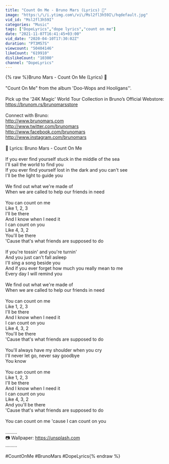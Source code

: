 ```yaml
---
title: "Count On Me - Bruno Mars (Lyrics) 🎵"
image: "https:\/\/i.ytimg.com\/vi\/Msl2fl3h59I\/hqdefault.jpg"
vid_id: "Msl2fl3h59I"
categories: "Music"
tags: ["DopeLyrics","dope lyrics","count on me"]
date: "2021-11-07T16:41:45+03:00"
vid_date: "2020-04-10T17:30:02Z"
duration: "PT3M57S"
viewcount: "50404146"
likeCount: "619910"
dislikeCount: "10300"
channel: "DopeLyrics"
---
```

{% raw %}Bruno Mars - Count On Me (Lyrics) 🎵<br /><br />&quot;Count On Me&quot; from the album 'Doo-Wops and Hooligans''.<br /><br />Pick up the '24K Magic' World Tour Collection in Bruno’s Official Webstore: <a rel="nofollow" target="blank" href="https://brunom.rs/brunomarsstore">https://brunom.rs/brunomarsstore</a><br /><br />Connect with Bruno:<br /><a rel="nofollow" target="blank" href="http://www.brunomars.com">http://www.brunomars.com</a><br /><a rel="nofollow" target="blank" href="http://www.twitter.com/brunomars">http://www.twitter.com/brunomars</a><br /><a rel="nofollow" target="blank" href="http://www.facebook.com/brunomars">http://www.facebook.com/brunomars</a><br /><a rel="nofollow" target="blank" href="http://www.instagram.com/brunomars">http://www.instagram.com/brunomars</a><br /><br />🎤 Lyrics: Bruno Mars - Count On Me<br /><br />If you ever find yourself stuck in the middle of the sea<br />I'll sail the world to find you<br />If you ever find yourself lost in the dark and you can't see<br />I'll be the light to guide you<br /><br />We find out what we're made of<br />When we are called to help our friends in need<br /><br />You can count on me<br />Like 1, 2, 3<br />I'll be there<br />And I know when I need it<br />I can count on you<br />Like 4, 3, 2<br />You'll be there<br />'Cause that's what friends are supposed to do<br /><br />If you're tossin' and you're turnin'<br />And you just can't fall asleep<br />I'll sing a song beside you<br />And if you ever forget how much you really mean to me<br />Every day I will remind you<br /><br />We find out what we're made of<br />When we are called to help our friends in need<br /><br />You can count on me<br />Like 1, 2, 3<br />I'll be there<br />And I know when I need it<br />I can count on you<br />Like 4, 3, 2<br />You'll be there<br />'Cause that's what friends are supposed to do<br /><br />You'll always have my shoulder when you cry<br />I'll never let go, never say goodbye<br />You know<br /><br />You can count on me<br />Like 1, 2, 3<br />I'll be there<br />And I know when I need it<br />I can count on you<br />Like 4, 3, 2<br />And you'll be there<br />'Cause that's what friends are supposed to do<br /><br />You can count on me 'cause I can count on you<br /><br />.........<br />📷 Wallpaper: <a rel="nofollow" target="blank" href="https://unsplash.com">https://unsplash.com</a><br />.........<br /><br />#CountOnMe #BrunoMars #DopeLyrics{% endraw %}
